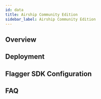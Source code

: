 ```yaml
---
id: data
title: Airship Community Edition
sidebar_label: Airship Community Edition
---
```



## Overview
## Deployment
## Flagger SDK Configuration
## FAQ